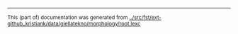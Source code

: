 



* * *
<small>This (part of) documentation was generated from [../src/fst/ext-github_kristiank/data/giellatekno/morphology/root.lexc](http://github.com/giellalt/lang-vot/blob/main/../src/fst/ext-github_kristiank/data/giellatekno/morphology/root.lexc)</small>
